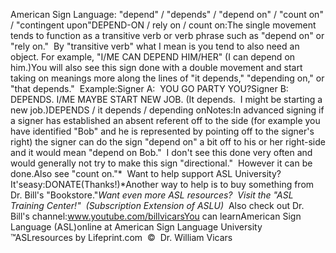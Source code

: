 American Sign Language: "depend" 
		/ "depends" / "depend on" / "count on" / "contingent upon"DEPEND-ON / rely on / count on:The single movement tends to function as a transitive verb or verb 
phrase such as "depend on" or "rely on."  By "transitive verb" what I mean 
is you tend to also need an object. For example, "I/ME CAN DEPEND HIM/HER" (I 
can depend on him.)You will also see this sign done with a double movement and start taking on 
meanings more along the lines of "it depends," "depending on," or "that 
depends."  Example:Signer A:  YOU GO PARTY YOU?Signer B:  DEPENDS. I/ME MAYBE START NEW JOB. (It depends.  I might be 
starting a new job.)DEPENDS / it depends / depending onNotes:In advanced signing if a signer has established an absent referent off to the 
side (for example you have identified "Bob" and he is represented by pointing 
off to the signer's right) the signer can do the sign "depend on" a bit off to 
his or her right-side and it would mean "depend on Bob."  I don't see this 
done very often and would generally not try to make this sign "directional."  
However it can be done.Also see "count on."* 
Want to help support ASL University?  It'seasy:DONATE(Thanks!)*Another way to help is to buy something from Dr. Bill's "Bookstore."*Want even more ASL resources?  Visit the "ASL Training Center!"  (Subscription 
Extension of ASLU)*  Also check out Dr. Bill's channel:www.youtube.com/billvicarsYou can learnAmerican Sign Language (ASL)online at American Sign Language University ™ASLresources by Lifeprint.com  ©  Dr. William Vicars